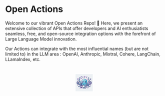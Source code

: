 # Open Actions
Welcome to our vibrant Open Actions Repo! 🌟 Here, we present an extensive collection of APIs that offer developers and AI enthusiatists seamless, free, and open-source integration options with the forefront of Large Language Model innovation.

Our Actions can integrate with the most influential names (but are not limited to) in the LLM area : OpenAI, Anthropic, Mixtral, Cohere, LangChain, LLamaIndex, etc.

<!-- Header -->
<h1 align="center">
    <picture>
        <source media="(prefers-color-scheme: dark)" srcset="data/Octopus-logo.jpeg">
        <source media="(prefers-color-scheme: light)" srcset="data/Octopus-logo.jpeg">
        <img alt="Repository header" src="data/Octopus-logo.jpeg" height="55">
    </picture>
</h1>